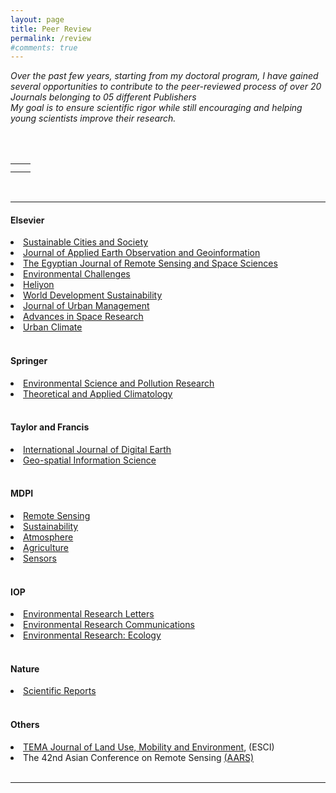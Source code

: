 ```yaml
---
layout: page
title: Peer Review
permalink: /review
#comments: true
---
```


<div style="max-width: 1400px; margin: 0 auto;">

<i>Over the past few years, starting from my doctoral program, I have gained several opportunities to contribute to the peer-reviewed process of over 20 Journals belonging to 05 different Publishers</i>
<br>
<i>My goal is to ensure scientific rigor while still encouraging and helping young scientists improve their research.</i>

<br>
<br>


<table width="1200">
    <tr>
        <td style="text-align: center;">
            <img src="{{site.baseurl}}/assets/images/review/Certificate_SCS_Recognised.jpg" alt="" />
        </td>
        <td style="text-align: center;">
            <img src="{{site.baseurl}}/assets/images/review/Certificate_ENVC_Recognised.jpg" alt="" />
        </td>
    </tr>
    <tr>
        <td style="text-align: center;">
            <img src="{{site.baseurl}}/assets/images/review/Certificate_JAG_Recognised.jpg" alt="" />
        </td>
        <td style="text-align: center;">
            <img src="{{site.baseurl}}/assets/images/review/Certificate_JUM_Recognised.jpg" alt="" />
        </td>
    </tr>
</table>

<br>
<hr>

<h4> Elsevier </h4>

<li><a href="https://www.sciencedirect.com/journal/sustainable-cities-and-society">Sustainable Cities and Society</a></li> 
<li><a href="https://www.journals.elsevier.com/international-journal-of-applied-earth-observation-and-geoinformation">Journal of Applied Earth Observation and Geoinformation</a></li> 
<li><a href="https://www.sciencedirect.com/journal/the-egyptian-journal-of-remote-sensing-and-space-science">The Egyptian Journal of Remote Sensing and Space Sciences</a></li> 
<li><a href="https://www.journals.elsevier.com/environmental-challenges">Environmental Challenges</a></li> 
<li><a href="https://www.cell.com/heliyon/home">Heliyon</a></li> 
<li><a href="https://www.sciencedirect.com/journal/world-development-sustainability">World Development Sustainability</a></li> 
<li><a href="https://www.sciencedirect.com/journal/journal-of-urban-management">Journal of Urban Management</a></li> 
<li><a href="https://www.sciencedirect.com/journal/advances-in-space-research">Advances in Space Research</a></li> 
<li><a href="https://www.sciencedirect.com/journal/urban-climate">Urban Climate</a></li> 

<br>
<h4> Springer  </h4>

<li><a href="https://www.springer.com/journal/11356">Environmental Science and Pollution Research</a></li> 
<li><a href="https://link.springer.com/journal/704">Theoretical and Applied Climatology</a></li> 

<br>
<h4> Taylor and Francis </h4>
<li><a href="https://www.tandfonline.com/journals/tjde20">International Journal of Digital Earth</a></li> 
<li><a href="https://www.tandfonline.com/toc/tgsi20/current">Geo-spatial Information Science</a></li> 

<br>
<h4> MDPI </h4>

<li><a href="https://www.mdpi.com/journal/remotesensing">Remote Sensing</a></li> 
<li><a href="https://www.mdpi.com/journal/sustainability">Sustainability</a></li> 
<li><a href="https://www.mdpi.com/journal/atmosphere">Atmosphere</a></li> 
<li><a href="https://www.mdpi.com/journal/agriculture">Agriculture</a></li> 
<li><a href="https://www.mdpi.com/journal/sensors">Sensors</a></li> 

<br>
<h4> IOP </h4>

<li><a href="https://iopscience.iop.org/journal/1748-9326">Environmental Research Letters</a></li> 
<li><a href="https://iopscience.iop.org/journal/2515-7620">Environmental Research Communications</a></li> 

<li><a href="https://iopscience.iop.org/journal/2752-664X">Environmental Research: Ecology</a></li> 

<br>
<h4> Nature </h4>

<li><a href="https://www.nature.com/srep/">Scientific Reports</a></li> 

<br>
<h4> Others </h4>

<li><a href="http://www.serena.unina.it/index.php/tema/">TEMA Journal of Land Use, Mobility and Environment</a>, (ESCI)</li> 
<li>The 42nd Asian Conference on Remote Sensing <a href="https://a-a-r-s.org/">(AARS)</a></li>  

<br/>
<hr>

</div>
